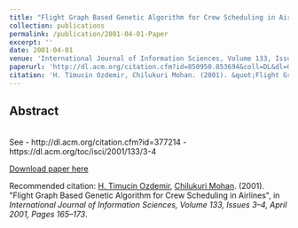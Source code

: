```yaml
---
title: "Flight Graph Based Genetic Algorithm for Crew Scheduling in Airlines"
collection: publications
permalink: /publication/2001-04-01-Paper
excerpt: ''
date: 2001-04-01
venue: 'International Journal of Information Sciences, Volume 133, Issues 3–4, April 2001, Pages 165–173'
paperurl: 'http://dl.acm.org/citation.cfm?id=850950.853694&coll=DL&dl=GUIDE&CFID=223265857&CFTOKEN=21067511'
citation: 'H. Timucin Ozdemir, Chilukuri Mohan. (2001). &quot;Flight Graph Based Genetic Algorithm for Crew Scheduling in Airlines&quot;, in <i>International Journal of Information Sciences, Volume 133, Issues 3–4, April 2001, Pages 165–173</i>.'
---
```


Abstract
-------- 

<br>
See 
- http://dl.acm.org/citation.cfm?id=377214
- https://dl.acm.org/toc/isci/2001/133/3-4
    
[Download paper here](http://www.sciencedirect.com/science/article/pii/S0020025501000834)

Recommended citation: [H. Timucin Ozdemir](https://www.linkedin.com/in/hasantimucinozdemir/), [Chilukuri Mohan](https://www.linkedin.com/in/chilukuri-mohan-6a97883). (2001). "Flight Graph Based Genetic Algorithm for Crew Scheduling in Airlines", in <i>International Journal of Information Sciences, Volume 133, Issues 3–4, April 2001, Pages 165–173</i>.
